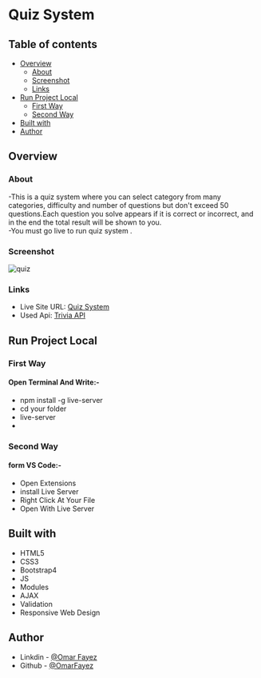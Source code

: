 # Quiz System

## Table of contents

- [Overview](#overview)
  - [About](#About)
  - [Screenshot](#screenshot)
  - [Links](#links)
- [Run Project Local](#Run-Project-Local)
  - [First Way](#First-Way)
  - [Second Way](#Second-Way)
- [Built with](#built-with)
- [Author](#author)
## Overview

### About

-This is a quiz system where you can select category from many categories, difficulty and number of questions but don't exceed 50 questions.Each question you solve appears if it is correct or incorrect, and in the end the total result will be shown to you.<br>
-You must go live to run quiz system .

### Screenshot

![quiz](https://im.ezgif.com/tmp/ezgif-1-c853ad8cb30e.gif)

### Links

- Live Site URL: [Quiz System](https://github.com/OmarFayez/08.Quiz-System)
- Used Api: [Trivia API](https://opentdb.com/api_config.php)

## Run Project Local

### First Way
#### Open Terminal And Write:-
- npm install -g live-server
- cd your folder
- live-server 
- 
### Second Way
#### form VS Code:-
- Open Extensions
- install Live Server
- Right Click At Your File 
- Open With Live Server

## Built with

- HTML5
- CSS3
- Bootstrap4
- JS
- Modules
- AJAX
- Validation
- Responsive Web Design

## Author

- Linkdin - [@Omar Fayez](https://www.linkedin.com/in/fayez-95/)
- Github - [@OmarFayez](https://github.com/OmarFayez)
